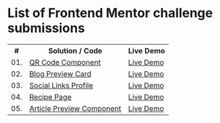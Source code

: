 # List of Frontend Mentor challenge submissions

<div align="center">
    <table>
        <tr>
            <th>#</th>
            <th>Solution / Code</th>
            <th>Live Demo</th>
        </tr>
        <tr>
            <td>01. </td>
            <td><a href="https://github.com/Cristal32/frontend-mentor-challenges/tree/main/solutions/getting-started/01.%20qr-code-component">QR Code Component</a></td>
            <td><a href="https://cristal32.github.io/frontend-mentor-challenges/solutions/getting-started/01. qr-code-component/" target="_blank">Live Demo</a></td>
        </tr>
        <tr>
            <td>02. </td>
            <td><a href="https://github.com/Cristal32/frontend-mentor-challenges/tree/main/solutions/getting-started/02.%20blog-preview-card">Blog Preview Card</a></td>
            <td><a href="https://cristal32.github.io/frontend-mentor-challenges/solutions/getting-started/02. blog-preview-card/" target="_blank">Live Demo</a></td>
        </tr>
        <tr>
            <td>03. </td>
            <td><a href="https://github.com/Cristal32/frontend-mentor-challenges/tree/main/solutions/getting-started/03.%20social-links-profile">Social Links Profile</a></td>
            <td><a href="https://cristal32.github.io/frontend-mentor-challenges/solutions/getting-started/03.%20social-links-profile/" target="_blank">Live Demo</a></td>
        </tr>
        <tr>
            <td>04. </td>
            <td><a href="https://github.com/Cristal32/frontend-mentor-challenges/tree/main/solutions/getting-started/04.%20recipe-page">Recipe Page</a></td>
            <td><a href="https://cristal32.github.io/frontend-mentor-challenges/solutions/getting-started/04.%20recipe-page/" target="_blank">Live Demo</a></td>
        </tr>
        <tr>
            <td>05. </td>
            <td><a href="https://github.com/Cristal32/frontend-mentor-challenges/tree/main/solutions/javascript-fundamentals/05.%20article-preview-component">Article Preview Component</a></td>
            <td><a href="https://cristal32.github.io/frontend-mentor-challenges/solutions/javascript-fundamentals/05.%20article-preview-component/" target="_blank">Live Demo</a></td>
        </tr>
    </table>
</div>